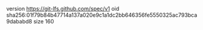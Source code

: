 version https://git-lfs.github.com/spec/v1
oid sha256:01f79b84b47714a137a020e9c1a1dc2bb646356fe5550325ac793bca9dababd8
size 160
